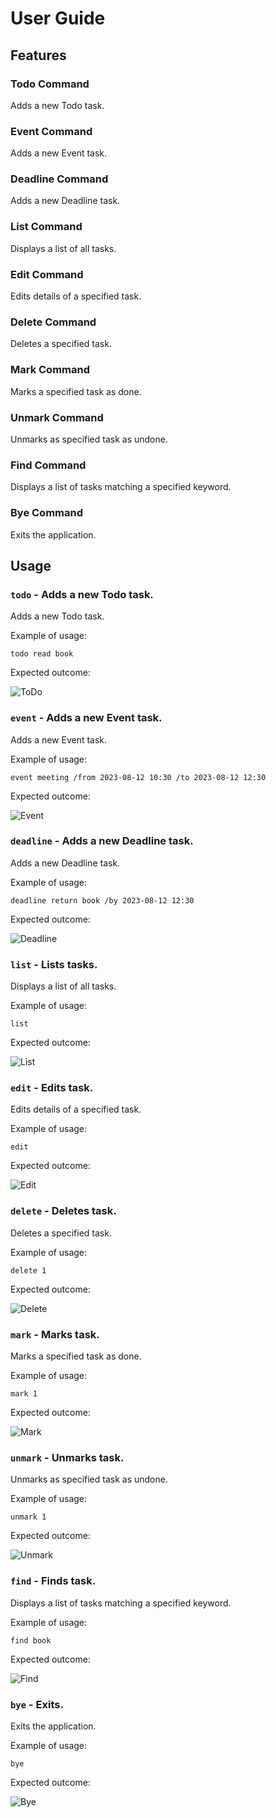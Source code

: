 # User Guide

## Features

### Todo Command

Adds a new Todo task.

### Event Command

Adds a new Event task.

### Deadline Command

Adds a new Deadline task.

### List Command

Displays a list of all tasks.

### Edit Command

Edits details of a specified task.

### Delete Command

Deletes a specified task.

### Mark Command

Marks a specified task as done.

### Unmark Command

Unmarks as specified task as undone.

### Find Command

Displays a list of tasks matching a specified keyword.

### Bye Command

Exits the application.

## Usage

### `todo` - Adds a new Todo task.

Adds a new Todo task.

Example of usage:

`todo read book`

Expected outcome:

![ToDo](./expected-outcome/todo.png)

### `event` - Adds a new Event task.

Adds a new Event task.

Example of usage:

`event meeting /from 2023-08-12 10:30 /to 2023-08-12 12:30`

Expected outcome:

![Event](./expected-outcome/event.png)

### `deadline` - Adds a new Deadline task.

Adds a new Deadline task.

Example of usage:

`deadline return book /by 2023-08-12 12:30`

Expected outcome:

![Deadline](./expected-outcome/deadline.png)

### `list` - Lists tasks.

Displays a list of all tasks.

Example of usage:

`list`

Expected outcome:

![List](./expected-outcome/list.png)

### `edit` - Edits task.

Edits details of a specified task.

Example of usage:

`edit `

Expected outcome:

![Edit](./expected-outcome/edit.png)

### `delete` - Deletes task.

Deletes a specified task.

Example of usage:

`delete 1`

Expected outcome:

![Delete](./expected-outcome/delete.png)

### `mark` - Marks task.

Marks a specified task as done.

Example of usage:

`mark 1`

Expected outcome:

![Mark](./expected-outcome/mark.png)

### `unmark` - Unmarks task.

Unmarks as specified task as undone.

Example of usage:

`unmark 1`

Expected outcome:

![Unmark](./expected-outcome/unmark.png)

### `find` - Finds task.

Displays a list of tasks matching a specified keyword.

Example of usage:

`find book`

Expected outcome:

![Find](./expected-outcome/find.png)

### `bye` - Exits.

Exits the application.

Example of usage:

`bye`

Expected outcome:

![Bye](./expected-outcome/bye.png)
